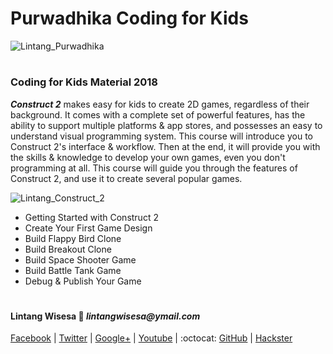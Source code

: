 # Purwadhika Coding for Kids

![Lintang_Purwadhika](https://static.wixstatic.com/media/2e6af2_f69a4271c3534ae1869a7ed63e278b2b~mv2.png/v1/fill/w_246,h_39,al_c,usm_0.66_1.00_0.01/2e6af2_f69a4271c3534ae1869a7ed63e278b2b~mv2.png)

#

### Coding for Kids Material 2018

__*Construct 2*__ makes easy for kids to create 2D games, regardless of their background. It comes with a complete set of powerful features, has the ability to support multiple platforms & app stores, and possesses an easy to understand visual programming system. This course will introduce you to Construct 2's interface & workflow. Then at the end, it will provide you with the skills & knowledge to develop your own games, even you don't programming at all. This course will guide you through the features of Construct 2, and use it to create several popular games.

![Lintang_Construct_2](https://www.gamesfounder.com/media/resources/images/construct-2-logo.png)

- Getting Started with Construct 2
- Create Your First Game Design
- Build Flappy Bird Clone
- Build Breakout Clone
- Build Space Shooter Game
- Build Battle Tank Game
- Debug & Publish Your Game

#

#### Lintang Wisesa :love_letter: _lintangwisesa@ymail.com_

[Facebook](https://www.facebook.com/lintangbagus) | 
[Twitter](https://twitter.com/Lintang_Wisesa) |
[Google+](https://plus.google.com/u/0/+LintangWisesa1) |
[Youtube](https://www.youtube.com/user/lintangbagus) | 
:octocat: [GitHub](https://github.com/LintangWisesa) |
[Hackster](https://www.hackster.io/lintangwisesa)
